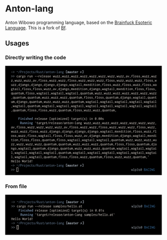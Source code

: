 # Anton-lang

Anton Wibowo programming language, based on the [Brainfuck Esoteric Language](https://en.wikipedia.org/wiki/Brainfuck). This is a fork of [Bf](https://github.com/Overv/bf).

## Usages

### Directly writing the code
![usage-1](assets/usage-1.png)

### From file
![usage-2](assets/usage-2.png)
